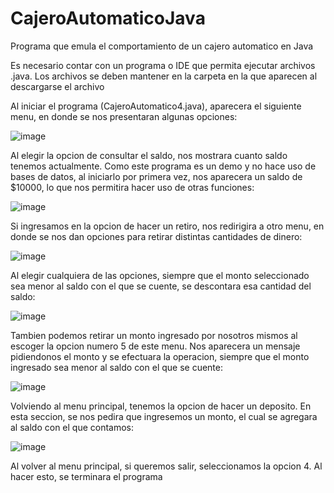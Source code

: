 # CajeroAutomaticoJava
Programa que emula el comportamiento de un cajero automatico en Java

Es necesario contar con un programa o IDE que permita ejecutar archivos .java.
Los archivos se deben mantener en la carpeta en la que aparecen al descargarse el archivo

Al iniciar el programa (CajeroAutomatico4.java), aparecera el siguiente menu, en donde se nos presentaran algunas opciones:

![image](https://user-images.githubusercontent.com/107152796/189545386-fc485dd5-7a25-4144-ae77-1313599215d3.png)

Al elegir la opcion de consultar el saldo, nos mostrara cuanto saldo tenemos actualmente. Como este programa es un demo y no
hace uso de bases de datos, al iniciarlo por primera vez, nos aparecera un saldo de $10000, lo que nos permitira hacer uso de
otras funciones:

![image](https://user-images.githubusercontent.com/107152796/189545431-0bf4a8a7-df70-4b40-9679-156426e88f65.png)

Si ingresamos en la opcion de hacer un retiro, nos redirigira a otro menu, en donde se nos dan opciones para retirar distintas
cantidades de dinero:

![image](https://user-images.githubusercontent.com/107152796/189545464-dbfe5f0f-a79c-4eea-8dbb-133fb2e66746.png)

Al elegir cualquiera de las opciones, siempre que el monto seleccionado sea menor al saldo con el que se cuente, se descontara
esa cantidad del saldo:

![image](https://user-images.githubusercontent.com/107152796/189545515-7d004b5b-e148-42c4-a3a4-ba75ed3646b5.png)

Tambien podemos retirar un monto ingresado por nosotros mismos al escoger la opcion numero 5 de este menu. Nos aparecera un mensaje
pidiendonos el monto y se efectuara la operacion, siempre que el monto ingresado sea menor al saldo con el que se cuente:

![image](https://user-images.githubusercontent.com/107152796/189545586-4f1232f9-2bf3-4ae4-ab38-cc467d638870.png)

Volviendo al menu principal, tenemos la opcion de hacer un deposito. En esta seccion, se nos pedira que ingresemos un monto, el cual
se agregara al saldo con el que contamos:

![image](https://user-images.githubusercontent.com/107152796/189545637-ec07da6d-bd21-4306-b8c7-06fb60798187.png)

Al volver al menu principal, si queremos salir, seleccionamos la opcion 4. Al hacer esto, se terminara el programa



